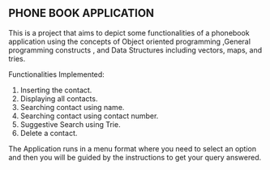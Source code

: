 PHONE BOOK APPLICATION
----------------------

This is a project that aims to depict some functionalities of a phonebook application using the concepts of Object oriented programming ,General programming constructs 
, and Data Structures including vectors, maps, and tries.

Functionalities Implemented:

1) Inserting the contact.
2) Displaying all contacts.
3) Searching contact using name.
4) Searching contact using contact number.
5) Suggestive Search using Trie.
6) Delete a contact.


The Application runs in a menu format where you need to select an option and then you will be guided by the instructions to get your query answered.

